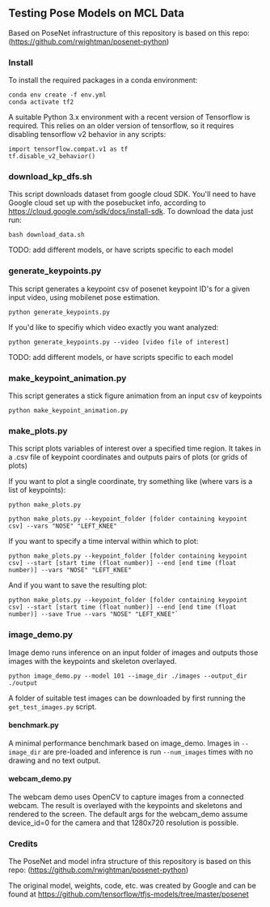## Testing Pose Models on MCL Data

Based on PoseNet infrastructure of this repository is based on this repo: (https://github.com/rwightman/posenet-python)

### Install

To install the required packages in a conda environment:

```
conda env create -f env.yml
conda activate tf2
```

A suitable Python 3.x environment with a recent version of Tensorflow is required. This relies on an older version of tensorflow, so it requires disabling tensorflow v2 behavior in any scripts:
```
import tensorflow.compat.v1 as tf
tf.disable_v2_behavior()
``` 

<!-- Development and testing was done with Conda Python 3.6.8 and Tensorflow 1.12.0 on Linux.

Windows 10 with the latest (as of 2019-01-19) 64-bit Python 3.7 Anaconda installer was also tested. -->

<!-- If you want to use the webcam demo, a pip version of opencv (`pip install opencv-python`) is required instead of the conda version. Anaconda's default opencv does not include ffpmeg/VideoCapture support. Also, you may have to force install version 3.4.x as 4.x has a broken drawKeypoints binding.

A conda environment setup as below should suffice: 
```
conda install tensorflow-gpu scipy pyyaml python=3.6
pip install opencv-python==3.4.5.20

``` -->

<!-- ### Usage

There are three demo apps in the root that utilize the PoseNet model. They are very basic and could definitely be improved.

The first time these apps are run (or the library is used) model weights will be downloaded from the TensorFlow.js version and converted on the fly.

For all demos, the model can be specified with the '--model` argument by using its ordinal id (0-3) or integer depth multiplier (50, 75, 100, 101). The default is the 101 model. -->

### download_kp_dfs.sh
This script downloads dataset from google cloud SDK. You'll need to have Google cloud set up with the posebucket info, according to https://cloud.google.com/sdk/docs/install-sdk. To download the data just run:

```
bash download_data.sh
```

TODO: add different models, or have scripts specific to each model

### generate_keypoints.py
This script generates a keypoint csv of posenet keypoint ID's for a given input video, using mobilenet pose estimation.
```
python generate_keypoints.py
```
If you'd like to specifiy which video exactly you want analyzed:
```
python generate_keypoints.py --video [video file of interest]
```

TODO: add different models, or have scripts specific to each model

### make_keypoint_animation.py
This script generates a stick figure animation from an input csv of keypoints

```
python make_keypoint_animation.py 
```

<!-- ```
python make_keypoint_animation.py --keypoint_folder [name of folder containing keypoint csvs] --title [video title]
``` -->

### make_plots.py
This script plots variables of interest over a specified time region. It takes in a .csv file of keypoint coordinates and outputs pairs of plots (or grids of plots)

If you want to plot a single coordinate, try something like (where vars is a list of keypoints):
```
python make_plots.py 
```

```
python make_plots.py --keypoint_folder [folder containing keypoint csv] --vars "NOSE" "LEFT_KNEE"
```

If you want to specify a time interval within which to plot:

```
python make_plots.py --keypoint_folder [folder containing keypoint csv] --start [start time (float number)] --end [end time (float number)] --vars "NOSE" "LEFT_KNEE"
```

And if you want to save the resulting plot:
```
python make_plots.py --keypoint_folder [folder containing keypoint csv] --start [start time (float number)] --end [end time (float number)] --save True --vars "NOSE" "LEFT_KNEE"`
```

### image_demo.py 
Image demo runs inference on an input folder of images and outputs those images with the keypoints and skeleton overlayed.

```
python image_demo.py --model 101 --image_dir ./images --output_dir ./output
```

A folder of suitable test images can be downloaded by first running the `get_test_images.py` script.

#### benchmark.py

A minimal performance benchmark based on image_demo. Images in `--image_dir` are pre-loaded and inference is run `--num_images` times with no drawing and no text output.

#### webcam_demo.py

The webcam demo uses OpenCV to capture images from a connected webcam. The result is overlayed with the keypoints and skeletons and rendered to the screen. The default args for the webcam_demo assume device_id=0 for the camera and that 1280x720 resolution is possible.

### Credits

The PoseNet and model infra structure of this repository is based on this repo: (https://github.com/rwightman/posenet-python)

The original model, weights, code, etc. was created by Google and can be found at https://github.com/tensorflow/tfjs-models/tree/master/posenet





